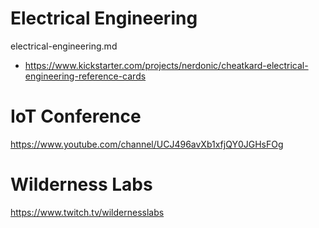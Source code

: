 # Electrical Engineering

electrical-engineering.md

*   https://www.kickstarter.com/projects/nerdonic/cheatkard-electrical-engineering-reference-cards


# IoT Conference

https://www.youtube.com/channel/UCJ496avXb1xfjQY0JGHsFOg

# Wilderness Labs

https://www.twitch.tv/wildernesslabs